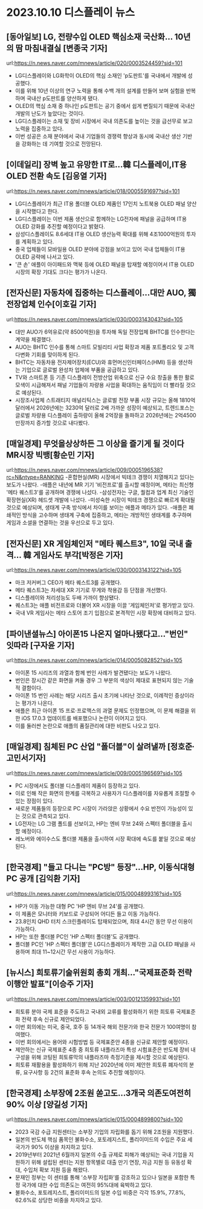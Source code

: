 # 2023.10.10 디스플레이 뉴스

## [동아일보] LG, 전량수입 OLED 핵심소재 국산화… 10년의 땀 마침내결실 [변종국 기자]
url:https://n.news.naver.com/mnews/article/020/0003524459?sid=101
- LG디스플레이와 LG화학이 OLED의 핵심 소재인 'p도판트'를 국내에서 개발에 성공했다.
- 이를 위해 10년 이상의 연구 노력을 통해 수백 개의 설계를 만들어 보며 실험을 반복하며 국내산 p도판트를 양산하게 됐다.
- OLED의 핵심 소재 중 하나인 p도판트는 공기 중에서 쉽게 변질되기 때문에 국내산 개발의 난도가 높았다는 것이다.
- LG디스플레이는 소재 및 장비 시장에서 국내 의존도를 높이는 것을 급선무로 보고 노력을 집중하고 있다.
- 이번 성공은 소재 분야에서 국내 기업들의 경쟁력 향상과 동시에 국내산 생산 기반을 강화하는 데 기여할 것으로 전망된다.

## [이데일리] 장벽 높고 유망한 IT로…韓 디스플레이,IT용 OLED 전환 속도 [김응열 기자]
url:https://n.news.naver.com/mnews/article/018/0005591697?sid=101
- LG디스플레이가 최근 IT용 폴더블 OLED 제품인 17인치 노트북용 OLED 패널 양산을 시작했다고 한다.
- LG디스플레이는 이번 제품 생산으로 함께하는 LG전자에 패널을 공급하며 IT용 OLED 강화를 추진할 예정이다고 밝혔다.
- 삼성디스플레이도 8.6세대 IT용 OLED 생산능력 확대를 위해 4조1000억원의 투자를 계획하고 있다.
- 중국 업체들이 모바일용 OLED 분야에 강점을 보이고 있어 국내 업체들이 IT용 OLED 공략에 나서고 있다. 
- '큰 손' 애플이 아이패드와 맥북 등에 OLED 패널을 탑재할 예정이어서 IT용 OLED 시장의 확장 기대도 크다는 평가가 나온다.

## [전자신문] 자동차에 집중하는 디스플레이…대만 AUO, 獨 전장업체 인수[이호길 기자]
url:https://n.news.naver.com/mnews/article/030/0003143043?sid=105
- 대만 AUO가 6억유로(약 8500억원)을 투자해 독일 전장업체 BHTC를 인수한다는 계약을 체결했다.
- AUO는 BHTC 인수를 통해 스마트 모빌리티 사업 확장과 제품 포트폴리오 및 고객 다변화 기회를 맞이하게 된다.
- BHTC는 자동차용 전자제어장치(ECU)와 휴먼머신인터페이스(HMI) 등을 생산하는 기업으로 글로벌 완성차 업체에 부품을 공급하고 있다.
- TV와 스마트폰 등 기존 디스플레이 전방산업 위축으로 신규 수요 창출을 통한 활로 모색이 시급해져서 패널 기업들이 차량용 사업을 확대하는 움직임이 더 빨라질 것으로 예상된다.
- 시장조사업체 스트래티지 애널리틱스는 글로벌 전장 부품 시장 규모는 올해 1810억 달러에서 2026년에는 3230억 달러로 2배 가까운 성장이 예상되고, 트렌드포스는 글로벌 차량용 디스플레이 출하량이 올해 2억장을 돌파하고 2026년에는 2억4500만장까지 증가할 것으로 내다봤다.

## [매일경제] 무엇을상상하든 그 이상을 즐기게 될 것이다MR시장 빅뱅[황순민 기자]
url:https://n.news.naver.com/mnews/article/009/0005196538?rc=N&ntype=RANKING
-혼합현실(MR) 시장에서 빅테크 경쟁이 치열해지고 있다는 보도가 나왔다.
-애플은 내년에 MR 기기 '비전프로'를 출시할 예정이며, 메타는 최신형 '메타 퀘스트3'를 공개하며 경쟁에 나섰다.
-삼성전자는 구글, 퀄컴과 업계 최신 기술인 확장현실(XR) 헤드셋 개발에 나섰다.
-미성숙한 시장이 빅테크 경쟁으로 빠르게 확대될 것으로 예상되며, 생태계 구축 방식에서 차이를 보이는 애플과 메타가 있다.
-애플은 폐쇄적인 방식을 고수하며 생태계 구축에 집중하고, 메타는 개방적인 생태계를 추구하며 게임과 소셜을 연결하는 것을 우선으로 두고 있다.

## [전자신문] XR 게임체인저 "메타 퀘스트3", 10일 국내 출격... 韓 게임사도 부각[박정은 기자]
url:https://n.news.naver.com/mnews/article/030/0003143122?sid=105
- 마크 저커버그 CEO가 메타 퀘스트3를 공개했다.
- 메타 퀘스트3는 차세대 XR 기기로 무게와 착용감 등 단점을 개선했다.
- 디스플레이와 처리성능도 두배 가까이 향상됐다.
- 퀘스트3는 애플 비전프로와 더불어 XR 시장을 이끌 '게임체인저'로 평가받고 있다.
- 국내 VR 게임사는 메타 스토어 조기 입점으로 본격적인 시장 확장에 대비하고 있다.

## [파이낸셜뉴스] 아이폰15 나온지 얼마나됐다고..."번인" 잇따라 [구자윤 기자]
url:https://n.news.naver.com/mnews/article/014/0005082852?sid=105
- 아이폰 15 시리즈의 과열과 함께 번인 사례가 발견됐다는 보도가 나왔다.
- 번인은 장시간 같은 화면을 켜둘 경우 그 부분의 색상이 제대로 표현되지 않는 기술적 결함이다.
- 아이폰 15 번인 사례는 해당 시리즈 출시 초기에 나타난 것으로, 이례적인 증상이라는 평가가 나온다.
- 애플은 최근 아이폰 15 프로·프로맥스의 과열 문제도 인정했으며, 이 문제 해결을 위한 iOS 17.0.3 업데이트를 배포했으나 논란이 이어지고 있다.
- 이를 둘러싼 논란으로 애플의 품질관리에 대한 비판도 나오고 있다.

## [매일경제] 침체된 PC 산업 "폴더블"이 살려낼까 [정호준∙고민서기자]
url:https://n.news.naver.com/mnews/article/009/0005196569?sid=105
- PC 시장에서도 폴더블 디스플레이 제품이 등장하고 있다.
- 이로 인해 작은 화면의 한계를 극복하고 사용자가 디스플레이를 자유롭게 조절할 수 있는 장점이 있다.
- 새로운 제품들의 등장으로 PC 시장이 가라앉은 상황에서 수요 반전이 가능성이 있는 것으로 관측되고 있다.
- LG전자는 LG 그램 폴드를 선보이고, HP는 엔비 무브 24와 스펙터 폴더블을 출시할 예정이다.
- 레노버와 에이수스도 폴더블 제품을 출시하여 시장 확대에 속도를 붙일 것으로 예상된다.

## [한국경제] "들고 다니는 "PC방" 등장"…HP, 이동식대형 PC 공개 [김익환 기자]
url:https://n.news.naver.com/mnews/article/015/0004899316?sid=105
- HP가 이동 가능한 대형 PC 'HP 엔비 무브 24'를 공개했다.
- 이 제품은 모니터와 키보드로 구성되어 어디든 들고 이동 가능하다.
- 23.8인치 QHD 터치 스크린플레이도 탑재되었으며, 최대 4시간 동안 무선 이용이 가능하다.
- HP는 또한 폴더블 PC인 'HP 스펙터 폴더블'도 공개했다.
- 폴더블 PC인 'HP 스펙터 폴더블'은 LG디스플레이가 제작한 고급 OLED 패널을 사용하며 최대 11~12시간 무선 사용이 가능하다.

## [뉴시스] 희토류기술위원회 총회 개최…"국제표준화 전략 이행안 발표"[이승주 기자]
url:https://n.news.naver.com/mnews/article/003/0012135993?sid=101
- 희토류 분야 국제 표준을 주도하고 국내외 교류를 활성화하기 위한 희토류 국제표준화 전략 후속 신규로 제안되었다.
- 이번 회의에는 미국, 중국, 호주 등 14개국 해외 전문가와 한국 전문가 100여명이 참여했다.
- 이번 회의에서는 용어와 시험방법 등 국제표준안 4종을 신규로 제안할 예정이다.
- 제안하는 신규 국제표준 4종 중 희토류 내플라즈마 특성 시험표준은 반도체 장비 내구성을 위해 코팅된 희토류막의 내플라즈마 측정기준을 제시할 것으로 예상된다.
- 희토류 재활용을 활성화하기 위해 지난 2020년에 이미 제안한 희토류 폐자석의 분류, 요구사항 등 2건의 표준화 후속 논의도 추진할 예정이다.

## [한국경제] 소부장에 2조원 쏟고도…3개국 의존도여전히 90% 이상 [양길성 기자]
url:https://n.news.naver.com/mnews/article/015/0004899800?sid=100
- 2023 국감 수급 지원센터는 소부장 기업의 자립화를 돕기 위해 2조원을 지원했다.
- 일본의 반도체 핵심 품목인 불화수소, 포토레지스트, 폴리이미드의 수입은 주요 세 국가가 90% 이상을 차지하고 있다.
- 2019년부터 2021년 6월까지 일본의 수출 규제로 피해가 예상되는 국내 기업을 지원하기 위해 설립된 센터는 지원 항목별로 대출 만기 연장, 자금 지원 등 유동성 확대, 수입처 확보 지원 등을 해왔다.
- 문재인 정부는 이 센터를 통해 ‘소부장 자립화’를 강조하고 있으나 일본을 포함한 특정 국가에 대한 수입 의존도는 여전히 95%대에 육박하고 있다.
- 불화수소, 포토레지스트, 폴리이미드의 일본 수입 비중은 각각 15.9%, 77.8%, 62.6%로 상당한 비중을 차지하고 있다.